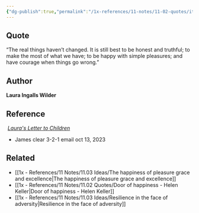 ```yaml
---
{"dg-publish":true,"permalink":"/1x-references/11-notes/11-02-quotes/it-is-still-best-to-be-honest-and-truthful-to-make-the-most-of-what-we-have-to-be-happy-with-simple-pleasures-and-have-courage-when-things-go-wrong-laura-ingalls-wilder/","title":"structure note"}
---
```



## Quote
“The real things haven’t changed. It is still best to be honest and truthful; to make the most of what we have; to be happy with simple pleasures; and have courage when things go wrong.”

## Author
**Laura Ingalls Wilder**
## Reference
 [_Laura's Letter to Children_](https://www.liwfrontiergirl.com/letter.html)
- James clear 3-2-1 email oct 13, 2023
## Related
- [[1x - References/11 Notes/11.03 Ideas/The happiness of pleasure grace and excellence\|The happiness of pleasure grace and excellence]]
- [[1x - References/11 Notes/11.02 Quotes/Door of happiness - Helen Keller\|Door of happiness - Helen Keller]]
- [[1x - References/11 Notes/11.03 Ideas/Resilience in the face of adversity\|Resilience in the face of adversity]]